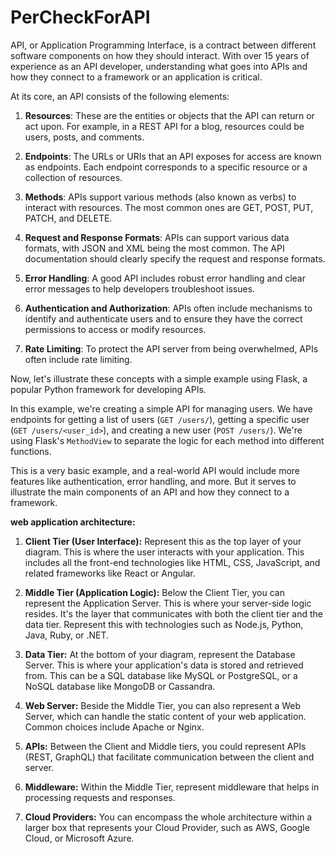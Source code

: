 # PerCheckForAPI
API, or Application Programming Interface, is a contract between different software components on how they should interact. With over 15 years of experience as an API developer, understanding what goes into APIs and how they connect to a framework or an application is critical.

At its core, an API consists of the following elements:

1. **Resources**: These are the entities or objects that the API can return or act upon. For example, in a REST API for a blog, resources could be users, posts, and comments.

2. **Endpoints**: The URLs or URIs that an API exposes for access are known as endpoints. Each endpoint corresponds to a specific resource or a collection of resources.

3. **Methods**: APIs support various methods (also known as verbs) to interact with resources. The most common ones are GET, POST, PUT, PATCH, and DELETE.

4. **Request and Response Formats**: APIs can support various data formats, with JSON and XML being the most common. The API documentation should clearly specify the request and response formats.

5. **Error Handling**: A good API includes robust error handling and clear error messages to help developers troubleshoot issues.

6. **Authentication and Authorization**: APIs often include mechanisms to identify and authenticate users and to ensure they have the correct permissions to access or modify resources.

7. **Rate Limiting**: To protect the API server from being overwhelmed, APIs often include rate limiting.

Now, let's illustrate these concepts with a simple example using Flask, a popular Python framework for developing APIs.

In this example, we're creating a simple API for managing users. We have endpoints for getting a list of users (`GET /users/`), getting a specific user (`GET /users/<user_id>`), and creating a new user (`POST /users/`). We're using Flask's `MethodView` to separate the logic for each method into different functions.

This is a very basic example, and a real-world API would include more features like authentication, error handling, and more. But it serves to illustrate the main components of an API and how they connect to a framework.



**web application architecture:**

1. **Client Tier (User Interface):** Represent this as the top layer of your diagram. This is where the user interacts with your application. This includes all the front-end technologies like HTML, CSS, JavaScript, and related frameworks like React or Angular.

2. **Middle Tier (Application Logic):** Below the Client Tier, you can represent the Application Server. This is where your server-side logic resides. It's the layer that communicates with both the client tier and the data tier. Represent this with technologies such as Node.js, Python, Java, Ruby, or .NET.

3. **Data Tier:** At the bottom of your diagram, represent the Database Server. This is where your application's data is stored and retrieved from. This can be a SQL database like MySQL or PostgreSQL, or a NoSQL database like MongoDB or Cassandra.

4. **Web Server:** Beside the Middle Tier, you can also represent a Web Server, which can handle the static content of your web application. Common choices include Apache or Nginx.

5. **APIs:** Between the Client and Middle tiers, you could represent APIs (REST, GraphQL) that facilitate communication between the client and server.

6. **Middleware:** Within the Middle Tier, represent middleware that helps in processing requests and responses.

7. **Cloud Providers:** You can encompass the whole architecture within a larger box that represents your Cloud Provider, such as AWS, Google Cloud, or Microsoft Azure.

